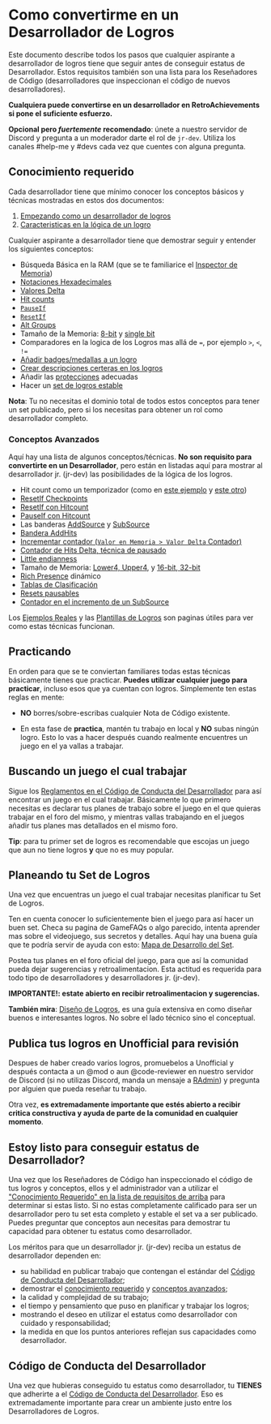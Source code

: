 # Como convertirme en un Desarrollador de Logros

Este documento describe todos los pasos que cualquier aspirante a desarrollador de logros tiene que seguir antes de conseguir estatus de Desarrollador. Estos requisitos también son una lista para los Reseñadores de Código (desarrolladores que inspeccionan el código de nuevos desarrolladores).

**Cualquiera puede convertirse en un desarrollador en RetroAchievements si pone el suficiente esfuerzo.**

**Opcional pero _fuertemente_ recomendado**: únete a nuestro servidor de Discord y pregunta a un moderador darte el rol de `jr-dev`. Utiliza los canales #help-me y #devs cada vez que cuentes con alguna pregunta.

## Conocimiento requerido

Cada desarrollador tiene que mínimo conocer los conceptos básicos y técnicas mostradas en estos dos documentos:

1. [Empezando como un desarrollador de logros](Getting-Started-as-an-Achievement-Developer-es)
2. [Caracteristicas en la lógica de un logro](Achievement-Logic-Features-es)

Cualquier aspirante a desarrollador tiene que demostrar seguir y entender los siguientes conceptos:

- Búsqueda Básica en la RAM (que se te familiarice el [Inspector de Memoria](Memory-Inspector-Overview-es))
- [Notaciones Hexadecimales](Memory-Inspector-Overview-es#decimal-binary-and-hexadecimal-notations)
- [Valores Delta](Delta-Values-es)
- [Hit counts](Hit-Counts-es)
- [`PauseIf`](PauseIf-Flag-es)
- [`ResetIf`](ResetIf-Flag-es)
- [Alt Groups](Alt-Groups-es)
- Tamaño de la Memoria: [8-bit](Memory-Inspector-Overview-es#8-bit-mode) y [single bit](Memory-Inspector-Overview-es#single-bits)
- Comparadores en la logica de los Logros mas allá de `=`, por ejemplo `>`, `<`, `!=`
- [Añadir badges/medallas a un logro](How-to-contribute-if-you-are-not-a-developer-es#make-badges-for-achievements)
- [Crear descripciones certeras en los logros](Developers-Code-of-Conduct-es#Reglamento-de-Diseño-Basico-de-Logros)
- Añadir las [protecciones](Getting-Started-as-an-Achievement-Developer-es#important-tips) adecuadas
- Hacer un [set de logros estable](Getting-Started-as-an-Achievement-Developer-es#important-tips)

**Nota**: Tu no necesitas el dominio total de todos estos conceptos para tener un set publicado, pero si los necesitas para obtener un rol como desarrollador completo.

### Conceptos Avanzados

Aquí hay una lista de algunos conceptos/técnicas. **No son requisito para convertirte en un Desarrollador**, pero están en listadas aquí para mostrar al desarrollador jr. (jr-dev) las posibilidades de la lógica de los logros.

- Hit count como un temporizador (como en [este ejemplo](Using-Hit-Counts-as-a-Timer-es) y [este otro](Creating-a-Timer-with-ResetIf-Hits-based-on-the-Speed-of-the-Game-es))
- [ResetIf Checkpoints](Achievement-Templates-es#finish-level-n-without-dying-or-getting-hit-using-a-weapon-etc)
- [ResetIf con Hitcount](ResetIf-Flag-es#resetif-with-hit-counts)
- [PauseIf con Hitcount](PauseIf-Flag-es#pauseif-with-hit-counts)
- Las banderas [AddSource](AddSource-Flag-es) y [SubSource](SubSource-Flag-es)
- [Bandera AddHits](AddHits-Flag-es)
- [Incrementar contador (`Valor en Memoria > Valor Delta` Contador)](Using-Delta-Values-and-Hit-Counts-to-Detect-an-Increment-es)
- [Contador de Hits Delta, técnica de pausado](Achievement-Templates-es#check-for-a-specific-value-changing-to-another-specific-value-ten-times)
- [Little endianness](Memory-Inspector-Overview-es#endianness)
- Tamaño de Memoria: [Lower4, Upper4](Memory-Inspector-Overview-es#upper4-and-lower4), y [16-bit, 32-bit](Memory-Inspector-Overview-es#1632-bit-mode)
- [Rich Presence](Rich-Presence-es) dinámico
- [Tablas de Clasificación](Leaderboards-es)
- [Resets pausables](Achievement-Templates-es#conditional-resets)
- [Contador en el incremento de un SubSource](SubSource-Flag-es#using-subsource-to-count-increments)

Los [Ejemplos Reales](Real-Examples-es) y las [Plantillas de Logros](Achievement-Templates-es) son paginas útiles para ver como estas técnicas funcionan.

## Practicando

En orden para que se te conviertan familiares todas estas técnicas básicamente tienes que practicar. **Puedes utilizar cualquier juego para practicar**, incluso esos que ya cuentan con logros. Simplemente ten estas reglas en mente:

- **NO** borres/sobre-escribas cualquier Nota de Código existente.

- En esta fase de **practica**, mantén tu trabajo en local y **NO** subas ningún logro. Esto lo vas a hacer después cuando realmente encuentres un juego en el ya vallas a trabajar.

## Buscando un juego el cual trabajar

Sigue los [Reglamentos en el Código de Conducta del Desarrollador](Developers-Code-of-Conduct-es#working-on-empty-sets) para así encontrar un juego en el cual trabajar. Básicamente lo que primero necesitas es declarar tus planes de trabajo sobre el juego en el que quieras trabajar en el foro del mismo, y mientras vallas trabajando en el juegos añadir tus planes mas detallados en el mismo foro.

**Tip**: para tu primer set de logros es recomendable que escojas un juego que aun no tiene logros **y** que no es muy popular.

## Planeando tu Set de Logros

Una vez que encuentras un juego el cual trabajar necesitas planificar tu Set de Logros.

Ten en cuenta conocer lo suficientemente bien el juego para así hacer un buen set. Checa su pagina de GameFAQs o algo parecido, intenta aprender mas sobre el videojuego, sus secretos y detalles. Aquí hay una buena guía que te podría servir de ayuda con esto: [Mapa de Desarrollo del Set](Set-Development-Roadmap-es).

Postea tus planes en el foro oficial del juego, para que así la comunidad pueda dejar sugerencias y retroalimentacion. Esta actitud es requerida para todo tipo de desarrolladores y desarrolladores jr. (jr-dev).

**IMPORTANTE!: estate abierto en recibir retroalimentacion y sugerencias.**

**También mira**: [Diseño de Logros](Achievement-Design-es), es una guía extensiva en como diseñar buenos e interesantes logros. No sobre el lado técnico sino el conceptual.

## Publica tus logros en Unofficial para revisión

Despues de haber creado varios logros, promuebelos a Unofficial y después contacta a un @mod o aun @code-reviewer en nuestro servidor de Discord (si no utilizas Discord, manda un mensaje a [RAdmin](http://retroachievements.org/user/RAdmin)) y pregunta por alguien que pueda reseñar tu trabajo.

Otra vez, **es extremadamente importante que estés abierto a recibir critica constructiva y ayuda de parte de la comunidad en cualquier momento**.

## Estoy listo para conseguir estatus de Desarrollador?

Una vez que los Reseñadores de Código han inspeccionado el código de tus logros y conceptos, ellos y el administrador van a utilizar el ["Conocimiento Requerido" en la lista de requisitos de arriba](#Conocimiento-requerido) para determinar si estas listo. Si no estas completamente calificado para ser un desarrollador pero tu set esta completo y estable el set va a ser publicado. Puedes preguntar que conceptos aun necesitas para demostrar tu capacidad para obtener tu estatus como desarrollador.

Los méritos para que un desarrollador jr. (jr-dev) reciba un estatus de desarrollador dependen en:

- su habilidad en publicar trabajo que contengan el estándar del [Código de Conducta del Desarrollador](Developers-Code-of-Conduct-es);
- demostrar el [conocimiento requerido](#Conocimiento-requerido) y [conceptos avanzados](#advanced-techniques-es);
- la calidad y complejidad de su trabajo;
- el tiempo y pensamiento que puso en planificar y trabajar los logros;
- mostrando el deseo en utilizar el estatus como desarrollador con cuidado y responsabilidad;
- la medida en que los puntos anteriores reflejan sus capacidades como desarrollador.

## Código de Conducta del Desarrollador

Una vez que hubieras conseguido tu estatus como desarrollador, tu **TIENES** que adherirte a el [Código de Conducta del Desarrollador](Developers-Code-of-Conduct-es). Eso es extremadamente importante para crear un ambiente justo entre los Desarrolladores de Logros.
